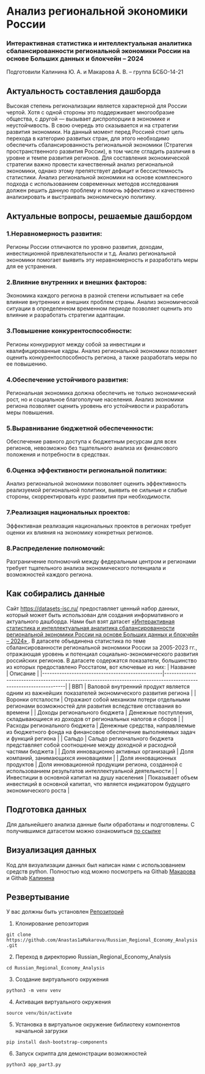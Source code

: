 # Анализ региональной экономики России
### Интерактивная статистика и интеллектуальная аналитика сбалансированности  региональной экономики России на основе Больших данных и блокчейн – 2024
Подготовили Калинина Ю. А. и Макарова А. В. – группа БСБО-14-21

## Актуальность составления дашборда
Высокая степень регионализации является характерной для России чертой. Хотя с одной стороны это поддерживает многообразие общества, с другой — вызывает диспропорции в экономике и неустойчивость. 
В свою очередь это сказывается и на стратегии развития экономики. На данный момент перед Россией стоит цель перехода в категорию развитых стран, для этого необходимо обеспечить сбалансированность региональной экономики (Стратегия пространственного развития России), в том числе сгладить различия в уровне и темпе развития регионов. 
Для составления экономической стратегии важно провести качественный анализ региональной экономики, однако этому препятствует дефицит и бессистемность статистики. Анализ региональной экономики на основе комплексного подхода с использованием современных методов исследования должен решить данную проблему и помочь эффективно и качественно анализировать и выстраивать экономическую политику.

## Актуальные вопросы, решаемые дашбордом
### 1.Неравномерность развития:
Регионы России отличаются по уровню развития, доходам, инвестиционной привлекательности и т.д. Анализ региональной экономики помогает выявить эту неравномерность и разработать меры для ее устранения.
### 2.Влияние внутренних и внешних факторов:
Экономика каждого региона в разной степени испытывает на себе влияние внутренних и внешних проблем страны. Анализ экономической ситуации в определенном временном периоде позволяет оценить это влияние и разработать стратегии адаптации.
### 3.Повышение конкурентоспособности:
Регионы конкурируют между собой за инвестиции и квалифицированные кадры. Анализ региональной экономики позволяет оценить конкурентоспособность региона, а также разработать меры по ее повышению.
### 4.Обеспечение устойчивого развития:
Региональная экономика должна обеспечить не только экономический рост, но и социальное благополучие населения. Анализ экономики региона позволяет оценить уровень его устойчивости и разработать меры повышения.
### 5.Выравнивание бюджетной обеспеченности: 
Обеспечение равного доступа к бюджетным ресурсам для всех регионов, невозможно без тщательного анализа их финансового положения и потребности в средствах.
### 6.Оценка эффективности региональной политики: 
Анализ региональной экономики позволяет оценить эффективность реализуемой региональной политики, выявить ее сильные и слабые стороны, скорректировать курс развития при необходимости.
### 7.Реализация национальных проектов: 
Эффективная реализация национальных проектов в регионах требует оценки их влияния на экономику конкретных регионов.
### 8.Распределение полномочий: 
Разграничение полномочий между федеральным центром и регионами требует тщательного анализа экономического потенциала и возможностей каждого региона.

## Как собирались данные
Сайт https://datasets-isc.ru/ предоставляет ценный набор данных, который может быть использован для создания информативного и актуального дашборда. Нами был взят датасет [«Интерактивная статистика и интеллектуальная аналитика сбалансированности региональной экономики России на основе Больших данных и блокчейн – 2024» ](https://datasets-isc.ru/data-2/747-data-set-interaktivnaya-statistika-i-intellektualnaya-analitika-sbalansirovannosti-regionalnoj-ekonomiki-rossii-na-osnove-bolshikh-dannykh-i-blokchejn-2021). В датасете объединена статистика по теме сбалансированности региональной экономики России за 2005-2023 гг., отражающая уровень и потенциал социально-экономического развития российских регионов. В датасете содержатся показатели, большинство из которых предоставлено Росстатом, вот ключевые из них:
| Название                                        | Описание                                                                                                          |
|-------------------------------------------------|-------------------------------------------------------------------------------------------------------------------|
| ВВП                                             | Валовой внутренний продукт является одним из важнейших показателей экономического развития региона                |
| Воронки отсталости                              | Отражают собой механизм потери отдельными регионами возможностей для развития вследствие отставания во времени    |
| Доходы регионального бюджета                    | Денежные поступления, складывающиеся из доходов от региональных налогов и сборов                                  |
| Расходы регионального бюджета                   | Денежные средства, направляемые из бюджетного фонда на финансовое обеспечение выполняемых задач и функций региона |
| Сальдо                                          | Сальдо регионального бюджета представляет собой соотношение между доходной и расходной частями бюджета            |
| Доля инновационно активных организаций          | Доля компаний, занимающихся инновациями                                                                           |
| Доля инновационных продуктов                    | Доля инновационной продукции региона, созданной с использованием результатов интеллектуальной деятельности        |
| Инвестиции в основной капитал на душу населения | Показывает объем инвестиций в основной капитал, что является индикатором будущего экономического роста            |


## Подготовка данных
Для дальнейшего анализа данные были обработаны и подготовлены. С получившимся датасетом можно ознакомиться [по ссылке](https://docs.google.com/spreadsheets/d/e/2PACX-1vRWse4Knyb73VWoIywsaDSMAbRmHnJKhYlfPqM7sUOdk9hlJam1kZIRSmIjqJbjZKMg-OfWP37HROJu/pubhtml)


## Визуализация данных
Код для визуализации данных был написан нами с использованием средств python. Полностью код можно посмотреть на Githab [Макарова](https://github.com/Anastas1aMakarova/Russian_Regional_Economy_Analysis) и Githab [Калинина](https://github.com/Kal1n1na/Russian_Regional_Economy_Analysis)

<!--Установка-->
## Резвертывание
У вас должны быть установлен [Репозиторий](https://github.com/Anastas1aMakarova/Russian_Regional_Economy_Analysis)

1. Клонирование репозитория 

```git clone https://github.com/Anastas1aMakarova/Russian_Regional_Economy_Analysis.git```

2. Переход в директорию Russian_Regional_Economy_Analysis

```cd Russian_Regional_Economy_Analysis```

3. Создание виртуального окружения

```python3 -m venv venv```

4. Активация виртуального окружения

```source venv/bin/activate```

5. Установка в виртуальное окружение библиотеку компонентов начальной загрузки
   
```pip install dash-bootstrap-components```
   
6. Запуск скрипта для демонстрации возможностей 

```python3 app_part3.py ```
